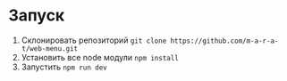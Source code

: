 # Запуск

1. Склонировать репозиторий
   `git clone https://github.com/m-a-r-a-t/web-menu.git`
2. Установить все node модули
   `npm install`
3. Запустить
   `npm run dev`
